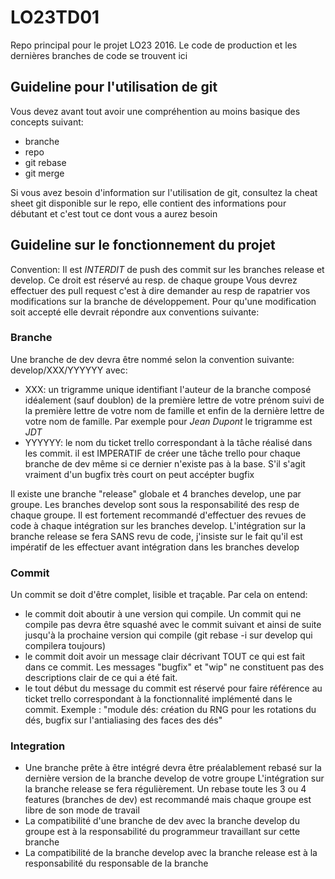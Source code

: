# LO23TD01
Repo principal pour le projet LO23 2016. Le code de production et les dernières branches de code se trouvent ici

## Guideline pour l'utilisation de git
Vous devez avant tout avoir une compréhention au moins basique des concepts suivant:
- branche
- repo
- git rebase
- git merge

Si vous avez besoin d'information sur l'utilisation de git, consultez la cheat sheet git disponible sur le repo, elle contient des informations pour débutant et c'est tout ce dont vous a aurez besoin

## Guideline sur le fonctionnement du projet
Convention: Il est *INTERDIT* de push des commit sur les branches release et develop. Ce droit est réservé au resp. de chaque groupe Vous devrez effectuer des pull request c'est à dire demander au resp de rapatrier vos modifications sur la branche de développement. Pour qu'une modification soit accepté elle devrait répondre aux conventions suivante:

### Branche
Une branche de dev devra être nommé selon la convention suivante: develop/XXX/YYYYYY avec:
- XXX: un trigramme unique identifiant l'auteur de la branche composé idéalement (sauf doublon) de la première lettre de votre prénom suivi de la première lettre de votre nom de famille et enfin de la dernière lettre de votre nom de famille. Par exemple pour *Jean Dupont* le trigramme est *JDT*
- YYYYYY: le nom du ticket trello correspondant à la tâche réalisé dans les commit. il est IMPERATIF de créer une tâche trello pour chaque branche de dev même si ce dernier n'existe pas à la base. S'il s'agit vraiment d'un bugfix très court on peut accépter bugfix

Il existe une branche "release" globale et 4 branches develop, une par groupe. Les branches develop sont sous la responsabilité des resp de chaque groupe. Il est fortement recommandé d'effectuer des revues de code à chaque intégration sur les branches develop. L'intégration sur la branche release se fera SANS revu de code, j'insiste sur le fait qu'il est impératif de les effectuer avant intégration dans les branches develop

### Commit
Un commit se doit d'être complet, lisible et traçable. Par cela on entend:
- le commit doit aboutir à une version qui compile. Un commit qui ne compile pas devra être squashé avec le commit suivant et ainsi de suite jusqu'à la prochaine version qui compile (git rebase -i sur develop qui compilera toujours)
- le commit doit avoir un message clair décrivant TOUT ce qui est fait dans ce commit. Les messages "bugfix" et "wip" ne constituent pas des descriptions clair de ce qui a été fait.
- le tout début du message du commit est réservé pour faire référence au ticket trello correspondant à la fonctionnalité implémenté dans le commit. Exemple : "module dés: création du RNG pour les rotations du dés, bugfix sur l'antialiasing des faces des dés"

### Integration
- Une branche prête à être intégré devra être préalablement rebasé sur la dernière version de la branche develop de votre groupe
L'intégration sur la branche release se fera régulièrement. Un rebase toute les 3 ou 4 features (branches de dev) est recommandé mais chaque groupe est libre de son mode de travail
- La compatibilité d'une branche de dev avec la branche develop du groupe est à la responsabilité du programmeur travaillant sur cette branche
- La compatibilité de la branche develop avec la branche release est à la responsabilité du responsable de la branche
